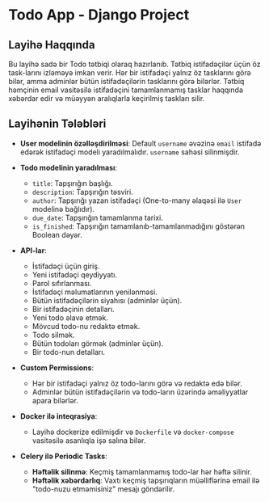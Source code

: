 # Todo App - Django Project

## Layihə Haqqında
Bu layihə sadə bir Todo tətbiqi olaraq hazırlanıb. Tətbiq istifadəçilər üçün öz task-larını izləməyə imkan verir. Hər bir istifadəçi yalnız öz tasklarını görə bilər, amma adminlər bütün istifadəçilərin tasklarını görə bilərlər. Tətbiq həmçinin email vasitəsilə istifadəçini tamamlanmamış tasklar haqqında xəbərdar edir və müəyyən aralıqlarla keçirilmiş taskları silir.

## Layihənin Tələbləri

- **User modelinin özəlləşdirilməsi**: Default `username` əvəzinə `email` istifadə edərək istifadəçi modeli yaradılmalıdır. `username` sahəsi silinmişdir.
  
- **Todo modelinin yaradılması**: 
  - `title`: Tapşırığın başlığı.
  - `description`: Tapşırığın təsviri.
  - `author`: Tapşırığı yazan istifadəçi (One-to-many əlaqəsi ilə `User` modelinə bağlıdır).
  - `due_date`: Tapşırığın tamamlanma tarixi.
  - `is_finished`: Tapşırığın tamamlanıb-tamamlanmadığını göstərən Boolean dəyər.

- **API-lar**:
  -  İstifadəçi üçün giriş.
  -  Yeni istifadəçi qeydiyyatı.
  - Parol sıfırlanması.
  - İstifadəçi məlumatlarının yenilənməsi.
  - Bütün istifadəçilərin siyahısı (adminlər üçün).
  -  Bir istifadəçinin detalları.
  -  Yeni todo əlavə etmək.
  -  Mövcud todo-nu redaktə etmək.
  -  Todo silmək.
  -  Bütün todoları görmək (adminlər üçün).
  -  Bir todo-nun detalları.

- **Custom Permissions**:
  - Hər bir istifadəçi yalnız öz todo-larını görə və redaktə edə bilər.
  - Adminlər bütün istifadəçilərin və todo-ların üzərində əməliyyatlar apara bilərlər.

- **Docker ilə inteqrasiya**: 
  - Layihə dockerize edilmişdir və `Dockerfile` və `docker-compose` vasitəsilə asanlıqla işə salına bilər.

- **Celery ilə Periodic Tasks**:
  - **Həftəlik silinmə**: Keçmiş tamamlanmamış todo-lar hər həftə silinir.
  - **Həftəlik xəbərdarlıq**: Vaxtı keçmiş tapşırıqların müəlliflərinə email ilə "todo-nuzu etməmisiniz" mesajı göndərilir.

